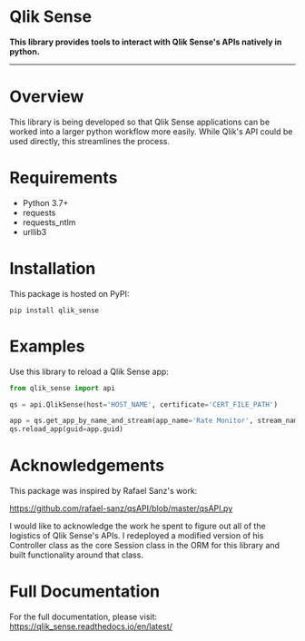 # Qlik Sense

**This library provides tools to interact with Qlik Sense's APIs natively in python.**

---

# Overview

This library is being developed so that Qlik Sense applications can be worked into a larger
python workflow more easily. While Qlik's API could be used directly, this streamlines the process.

# Requirements

- Python 3.7+
- requests
- requests_ntlm
- urllib3

# Installation

This package is hosted on PyPI:

```shell script
pip install qlik_sense
```

# Examples

Use this library to reload a Qlik Sense app:
```python
from qlik_sense import api

qs = api.QlikSense(host='HOST_NAME', certificate='CERT_FILE_PATH')

app = qs.get_app_by_name_and_stream(app_name='Rate Monitor', stream_name='Actuarial')
qs.reload_app(guid=app.guid)
```

# Acknowledgements

This package was inspired by Rafael Sanz's work:

https://github.com/rafael-sanz/qsAPI/blob/master/qsAPI.py

I would like to acknowledge the work he spent to figure out all of the logistics of Qlik Sense's APIs.
I redeployed a modified version of his Controller class as the core Session class in the ORM for this library and
built functionality around that class.

# Full Documentation

For the full documentation, please visit: https://qlik_sense.readthedocs.io/en/latest/